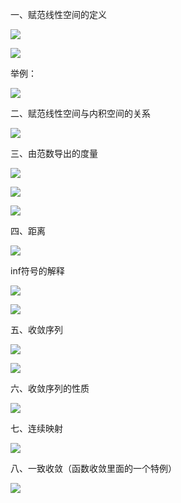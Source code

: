 一、赋范线性空间的定义

![](https://vip2.loli.io/2023/09/22/6l9c1D8rPGyaKQm.webp)

![](https://vip2.loli.io/2023/09/22/1fAgqxm94FYJaE7.webp)

举例：

![](https://vip2.loli.io/2023/09/22/bmI5SMJB76szn9E.webp)

二、赋范线性空间与内积空间的关系

![](https://vip2.loli.io/2023/09/22/MBhQZWH3vzyqdUw.webp)

三、由范数导出的度量

![](https://vip2.loli.io/2023/09/22/8CdGEYFKzpe5R3n.webp)

![](https://vip2.loli.io/2023/09/22/5jNtYbJya7EHpeM.webp)

![](https://vip2.loli.io/2023/09/22/a9MSreEkfuVLFn8.webp)

四、距离

![](https://vip2.loli.io/2023/09/22/wYIs9nglWm4tfkj.webp)

inf符号的解释

![](https://vip2.loli.io/2023/09/22/Ib5i9qk1R6KrFew.webp)

![](https://vip2.loli.io/2023/09/22/iYrAW6TzQuwh4lx.webp)

五、收敛序列

![](https://vip2.loli.io/2023/09/22/xkfi5PV1pmAMF6v.webp)

![](https://vip2.loli.io/2023/09/22/RDUcVsWZOM1evPo.webp)

六、收敛序列的性质

![](https://vip2.loli.io/2023/09/22/QSxPANco65g7D8y.webp)

七、连续映射

![](https://vip2.loli.io/2023/09/22/8uWDRzLUFrSCXHI.webp)

八、一致收敛（函数收敛里面的一个特例）

![](https://vip2.loli.io/2023/09/22/4kjQFWUd9LarY5X.webp)